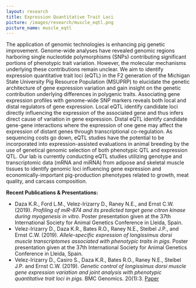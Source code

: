 ```yaml
---
layout: research
title: Expression Quantitative Trait Loci 
picture: /images/research/muscle_eqtl.png
picture_name: muscle_eqtl
---
```


The application of genomic technologies is enhancing pig genetic improvement. Genome-wide analyses have revealed genomic regions harboring single nucleotide polymorphisms (SNPs) contributing significant portions of phenotypic trait variation. However, the molecular mechanisms underlying these contributions remain unclear. We aim to identify expression quantitative trait loci (eQTL) in the F2 generation of the Michigan State University Pig Resource Population (MSUPRP) to elucidate the genetic architecture of gene expression variation and gain insight on the genetic contribution underlying differences in polygenic traits. Associating gene expression profiles with genome-wide SNP markers reveals both local and distal regulators of gene expression. Local eQTL identify candidate loci directly influencing the expression of the associated gene and thus infers direct cause of variation in gene expression. Distal eQTL identify candidate gene-gene interactions where the expression of one gene may affect the expression of distant genes through transcriptional co-regulation. As sequencing costs go down, eQTL studies have the potential to be incorporated into expression-assisted evaluations in animal breeding by the use of genetical genomic selection of both phenotypic QTL and expression QTL. Our lab is currently conducting eQTL studies utilizing genotype and transcriptomic data (mRNA and miRNA) from adipose and skeletal muscle tissues to identify genomic loci influencing gene expression and economically-important pig-production phenotypes related to growth, meat quality, and carcass composition.

__Recent Publications & Presentations:__

* Daza K.R., Ford L.M., Velez-Irizarry D., Raney N.E., and Ernst C.W. (2019). *Profiling of miR-874 and its predicted target gene citron kinase during myogenesis in vitro*. Poster presentation given at the 37th International Society for Animal Genetics Conference in Lleida, Spain. 
* Velez-Irizarry D., Daza K.R., Bates R.O., Raney N.E., Steibel J.P., and Ernst C.W. (2019). *Allele-specific expression of longissimus dorsi muscle transcriptomes associated with phenotypic traits in pigs*. Poster presentation given at the 37th International Society for Animal Genetics Conference in Lleida, Spain. 
* Velez-Irizarry D., Casiro S., Daza K.R., Bates R.O., Raney N.E., Steibel J.P. and Ernst C.W. (2019). *Genetic control of longissimus dorsi muscle gene expression variation and joint analysis with phenotypic quantitative trait loci in pigs.* BMC Genomics. 20(1):3. [Paper](https://www.ncbi.nlm.nih.gov/pmc/articles/PMC6319002/)
